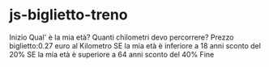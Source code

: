 # js-biglietto-treno

Inizio
Qual' è la mia età?
Quanti chilometri devo percorrere?
Prezzo biglietto:0.27 euro al Kilometro
    SE la mia età è inferiore a 18 anni
        sconto del 20%
    SE la mia età è superiore a 64 anni
        sconto del 40%
Fine